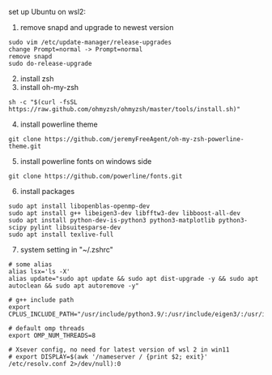 set up Ubuntu on wsl2:

1. remove snapd and upgrade to newest version
```
sudo vim /etc/update-manager/release-upgrades
change Prompt=normal -> Prompt=normal
remove snapd
sudo do-release-upgrade
```
2. install zsh
3. install oh-my-zsh
```
sh -c "$(curl -fsSL https://raw.github.com/ohmyzsh/ohmyzsh/master/tools/install.sh)"
```
4. install powerline theme
```
git clone https://github.com/jeremyFreeAgent/oh-my-zsh-powerline-theme.git
```
5. install powerline fonts on windows side 
```
git clone https://github.com/powerline/fonts.git
```
6. install packages
```
sudo apt install libopenblas-openmp-dev
sudo apt install g++ libeigen3-dev libfftw3-dev libboost-all-dev 
sudo apt install python-dev-is-python3 python3-matplotlib python3-scipy pylint libsuitesparse-dev
sudo apt install texlive-full
```
7. system setting in "~/.zshrc"
```
# some alias
alias lsx='ls -X'
alias update="sudo apt update && sudo apt dist-upgrade -y && sudo apt autoclean && sudo apt autoremove -y"

# g++ include path
export CPLUS_INCLUDE_PATH="/usr/include/python3.9/:/usr/include/eigen3/:/usr/include/suitesparse/"

# default omp threads
export OMP_NUM_THREADS=8
	
# Xsever config, no need for latest version of wsl 2 in win11
# export DISPLAY=$(awk '/nameserver / {print $2; exit}' /etc/resolv.conf 2>/dev/null):0
```
